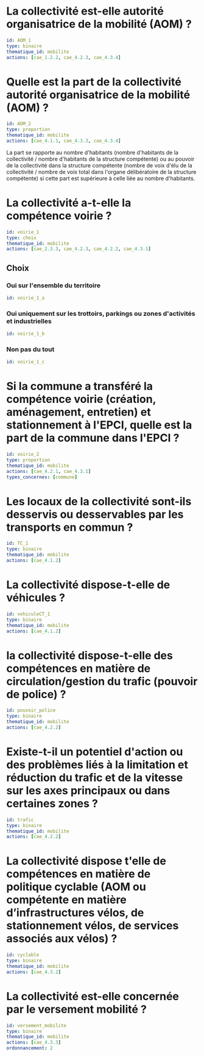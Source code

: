 # La collectivité est-elle autorité organisatrice de la mobilité (AOM) ?
```yaml
id: AOM_1
type: binaire
thematique_id: mobilite
actions: [cae_1.2.2, cae_4.2.3, cae_4.3.4]
```

# Quelle est la part de la collectivité autorité organisatrice de la mobilité (AOM) ?
```yaml
id: AOM_2
type: proportion
thematique_id: mobilite
actions: [cae_4.1.1, cae_4.3.3, cae_4.3.4]
```
La part se rapporte au nombre d'habitants (nombre d'habitants de la collectivité / nombre d'habitants de la structure compétente) ou au pouvoir de la collectivité dans la structure compétente (nombre de voix d'élu de la collectivité / nombre de voix total dans l'organe délibératoire de la structure compétente) si cette part est supérieure à celle liée au nombre d'habitants.

# La collectivité a-t-elle la compétence voirie ?
```yaml
id: voirie_1
type: choix
thematique_id: mobilite
actions: [cae_2.3.3, cae_4.2.3, cae_4.2.2, cae_4.3.1]
```
## Choix
### Oui sur l'ensemble du territoire
```yaml
id: voirie_1_a
```
### Oui uniquement sur les trottoirs, parkings ou zones d'activités et industrielles
```yaml
id: voirie_1_b
```
### Non pas du tout
```yaml
id: voirie_1_c
```

# Si la commune a transféré la compétence voirie (création, aménagement, entretien) et stationnement à l'EPCI, quelle est la part de la commune dans l'EPCI ?
```yaml
id: voirie_2
type: proportion
thematique_id: mobilite
actions: [cae_4.2.1, cae_4.3.1]
types_concernes: [commune]
```

# Les locaux de la collectivité sont-ils desservis ou desservables par les transports en commun ?
```yaml
id: TC_1
type: binaire
thematique_id: mobilite
actions: [cae_4.1.2]
```

# La collectivité dispose-t-elle de véhicules ?
```yaml
id: vehiculeCT_1
type: binaire
thematique_id: mobilite
actions: [cae_4.1.2]
```

# la collectivité dispose-t-elle des compétences en matière de circulation/gestion du trafic (pouvoir de police) ?
```yaml
id: pouvoir_police
type: binaire
thematique_id: mobilite
actions: [cae_4.2.2]
```

# Existe-t-il un potentiel d'action ou des problèmes liés à la limitation et réduction du trafic et de la vitesse sur les axes principaux ou dans certaines zones ?
```yaml
id: trafic
type: binaire
thematique_id: mobilite
actions: [cae_4.2.2]
```

# La collectivité dispose t'elle de compétences en matière de politique cyclable (AOM ou compétente en matière d’infrastructures vélos, de stationnement vélos, de services associés aux vélos) ?
```yaml
id: cyclable
type: binaire
thematique_id: mobilite
actions: [cae_4.3.2]
```

# La collectivité est-elle concernée par le versement mobilité ?
```yaml
id: versement_mobilite
type: binaire
thematique_id: mobilite
actions: [cae_4.3.3]
ordonnancement: 2
```
